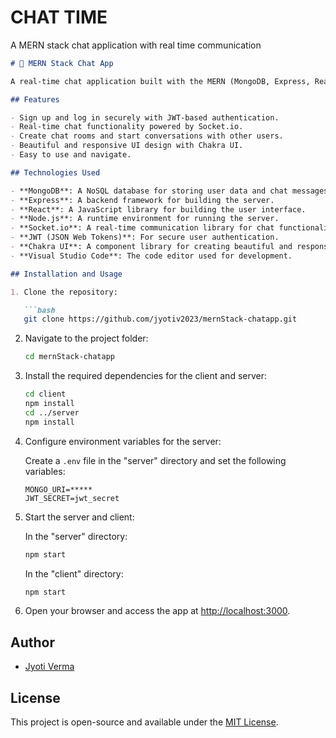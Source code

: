 # CHAT TIME
A MERN stack chat application with real time communication


```markdown
# 🚀 MERN Stack Chat App

A real-time chat application built with the MERN (MongoDB, Express, React, Node) stack, Socket.io for real-time communication, and JWT for user authentication. The user interface is designed using Chakra UI for a sleek and responsive design.

## Features

- Sign up and log in securely with JWT-based authentication.
- Real-time chat functionality powered by Socket.io.
- Create chat rooms and start conversations with other users.
- Beautiful and responsive UI design with Chakra UI.
- Easy to use and navigate.

## Technologies Used

- **MongoDB**: A NoSQL database for storing user data and chat messages.
- **Express**: A backend framework for building the server.
- **React**: A JavaScript library for building the user interface.
- **Node.js**: A runtime environment for running the server.
- **Socket.io**: A real-time communication library for chat functionality.
- **JWT (JSON Web Tokens)**: For secure user authentication.
- **Chakra UI**: A component library for creating beautiful and responsive UI.
- **Visual Studio Code**: The code editor used for development.

## Installation and Usage

1. Clone the repository:

   ```bash
   git clone https://github.com/jyotiv2023/mernStack-chatapp.git
   ```

2. Navigate to the project folder:

   ```bash
   cd mernStack-chatapp
   ```

3. Install the required dependencies for the client and server:

   ```bash
   cd client
   npm install
   cd ../server
   npm install
   ```

4. Configure environment variables for the server:

   Create a `.env` file in the "server" directory and set the following variables:

   ```
   MONGO_URI=*****
   JWT_SECRET=jwt_secret
   ```

5. Start the server and client:

   In the "server" directory:

   ```bash
   npm start
   ```

   In the "client" directory:

   ```bash
   npm start
   ```

6. Open your browser and access the app at [http://localhost:3000](http://localhost:3000).

## Author

- [Jyoti Verma](https://github.com/jyotiv2023)

## License

This project is open-source and available under the [MIT License](LICENSE).

```

